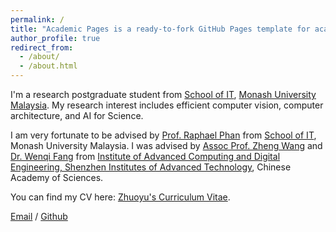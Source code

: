 ```yaml
---
permalink: /
title: "Academic Pages is a ready-to-fork GitHub Pages template for academic personal websites"
author_profile: true
redirect_from: 
  - /about/
  - /about.html
---
```


I'm a research postgraduate student from [School of IT](https://www.monash.edu.my/it/), [Monash University Malaysia](https://www.monash.edu.my/it/). My research interest includes efficient computer vision, computer architecture, and AI for Science.

I am very fortunate to be advised by [Prof. Raphael Phan](https://www.monash.edu.my/it/staff/academic/prof-raphael-phan) from [School of IT](https://cs.pku.edu.cn/), Monash University Malaysia. I was advised by [Assoc Prof. Zheng Wang](https://people.ucas.edu.cn/~ZhengWang) and [Dr. Wenqi Fang](https://szs.siat.ac.cn/siat/2025-02/21/article_2025032407491685784.html) from [Institute of Advanced Computing and Digital Engineering, Shenzhen Institutes of Advanced Technology](https://www.siat.ac.cn/), Chinese Academy of Sciences.

You can find my CV here: [Zhuoyu's Curriculum Vitae](../assets/Curriculum_Vitae.pdf).

[Email](zhuoyu.wu@monash.edu) / [Github](https://github.com/ReaganWu)

